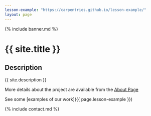 ```yaml
---
lesson-example: "https://carpentries.github.io/lesson-example/"
layout: page
---
```


{% include banner.md %} 

# {{ site.title }}

## Description
{{ site.description }}

More details about the project are available from the [About Page](about)

See some [examples of our work]({{ page.lesson-example }})

{% include contact.md %}
